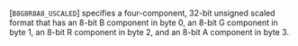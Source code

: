 [`B8G8R8A8_USCALED`] specifies a four-component, 32-bit
unsigned scaled format that has an 8-bit B component in byte 0, an 8-bit
G component in byte 1, an 8-bit R component in byte 2, and an 8-bit A
component in byte 3.